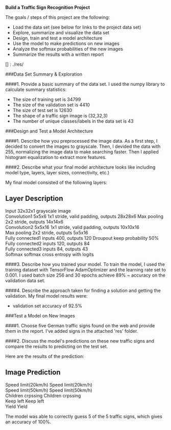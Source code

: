 
**Build a Traffic Sign Recognition Project**

The goals / steps of this project are the following:
* Load the data set (see below for links to the project data set)
* Explore, summarize and visualize the data set
* Design, train and test a model architecture
* Use the model to make predictions on new images
* Analyze the softmax probabilities of the new images
* Summarize the results with a written report


[//]: # (Image References)

[image1]: ./examples/visualization.jpg "Visualization"
[image2]: ./examples/grayscale.jpg "Grayscaling"
[image3]: ./examples/random_noise.jpg "Random Noise"
[]	: ./res/

###Data Set Summary & Exploration

####1. Provide a basic summary of the data set. 
I used the numpy library to calculate summary statistics:

* The size of training set is 34799
* The size of the validation set is 4410
* The size of test set is 12630
* The shape of a traffic sign image is (32,32,3)
* The number of unique classes/labels in the data set is 43

###Design and Test a Model Architecture

####1. Describe how you preprocessed the image data.
As a first step, I decided to convert the images to grayscale.
Then, I devided the data with 255, normalizing the image data to make searching faster.
Then I applied histogram equalization to extract more features.

####2. Describe what your final model architecture looks like including model type, layers, layer sizes, connectivity, etc.) 

My final model consisted of the following layers:

Layer         			Description	        					
------------------------------------------------------------------
 Input         			32x32x1 grayscale image   		
 Convolution1 5x5x6     	1x1 stride, valid padding, outputs 28x28x6 
 Max pooling	      		2x2 stride,  outputs 14x14x6 				
 Convolution2 5x5x16	    	1x1 stride, valid padding, outputs 10x10x16  	
 Max pooling	      		2x2 stride,  outputs 5x5x16 				
 Fully connected1		inputs 400, outputs 120	
 Droupout			keep probability 50%	
 Fully connected2		inputs 120, outputs 84	
 Fully connected3		inputs 84, outputs 43	
 Softmax			softmax cross entropy with logits			



####3. Describe how you trained your model.
To train the model, I used the training dataset with TensorFlow AdamOptimizer and the learning rate set to 0.001. I used batch size 256 and 30 epochs achieve 89% ~ accuracy on the validation data set.

####4. Describe the approach taken for finding a solution and getting the validation. 
My final model results were:
* validation set accuracy of 92.5% 


###Test a Model on New Images

####1. Choose five German traffic signs found on the web and provide them in the report. 
I've added signs in the attached 'res' folder.

####2. Discuss the model's predictions on these new traffic signs and compare the results to predicting on the test set. 

Here are the results of the prediction:

Image			        Prediction	        	
------------------------------------------------------------------
 Speed limit(20km/h)     Speed limit(20km/h) 				
 Speed limit(50km/h)     Speed limit(50km/h) 				
 Children crpssing	 Children crpssing										 
 Keep left		 Keep left      						
 Yield			 Yield	      		 


The model was able to correctly guess 5 of the 5 traffic signs, which gives an accuracy of 100%. 


